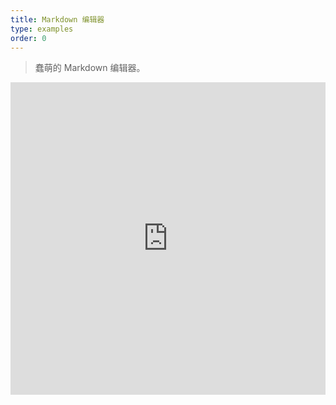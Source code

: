 ```yaml
---
title: Markdown 编辑器
type: examples
order: 0
---
```


> 蠢萌的 Markdown 编辑器。

<iframe width="100%" height="500" src="https://jsfiddle.net/yyx990803/pq22eoj5/embedded/result,html,js,css" allowfullscreen="allowfullscreen" frameborder="0"></iframe>
